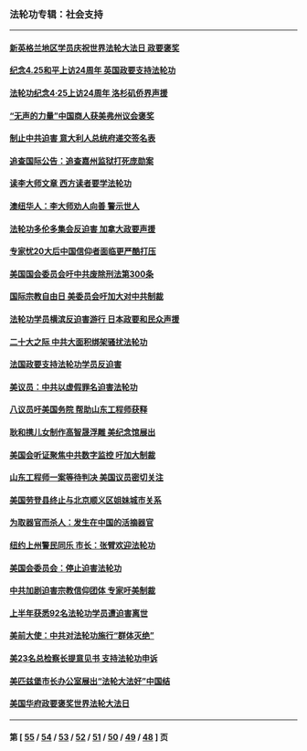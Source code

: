### 法轮功专辑：社会支持
---
#### [新英格兰地区学员庆祝世界法轮大法日 政要褒奖](../../pages/nf4386/n13990800.md?05130430) 
#### [纪念4.25和平上访24周年 英国政要支持法轮功](../../pages/nf4386/n13984057.md?05130430) 
#### [法轮功纪念4·25上访24周年 洛杉矶侨界声援](../../pages/nf4386/n13978796.md?05130430) 
#### [“无声的力量”中国商人获美弗州议会褒奖](../../pages/nf4386/n13941208.md?05130430) 
#### [制止中共迫害 意大利人总统府递交签名表](../../pages/nf4386/n13933726.md?05130430) 
#### [追查国际公告：追查嘉州监狱打死庞勋案](../../pages/nf4386/n13933461.md?05130430) 
#### [读李大师文章 西方读者要学法轮功](../../pages/nf4386/n13925142.md?05130430) 
#### [澳纽华人：李大师劝人向善 警示世人](../../pages/nf4386/n13924146.md?05130430) 
#### [法轮功多伦多集会反迫害 加拿大政要声援](../../pages/nf4386/n13881303.md?05130430) 
#### [专家忧20大后中国信仰者面临更严酷打压](../../pages/nf4386/n13874993.md?05130430) 
#### [美国国会委员会吁中共废除刑法第300条](../../pages/nf4386/n13868121.md?05130430) 
#### [国际宗教自由日 美委员会吁加大对中共制裁](../../pages/nf4386/n13855021.md?05130430) 
#### [法轮功学员横滨反迫害游行 日本政要和民众声援](../../pages/nf4386/n13847132.md?05130430) 
#### [二十大之际 中共大面积绑架骚扰法轮功](../../pages/nf4386/n13846381.md?05130430) 
#### [法国政要支持法轮功学员反迫害](../../pages/nf4386/n13841970.md?05130430) 
#### [美议员：中共以虚假罪名迫害法轮功](../../pages/nf4386/n13841083.md?05130430) 
#### [八议员吁美国务院 帮助山东工程师获释](../../pages/nf4386/n13836379.md?05130430) 
#### [耿和携儿女制作高智晟浮雕 美纪念馆展出](../../pages/nf4386/n13829624.md?05130430) 
#### [美国会听证聚焦中共数字监控 吁加大制裁](../../pages/nf4386/n13825083.md?05130430) 
#### [山东工程师一案等待判决 美国议员密切关注](../../pages/nf4386/n13815065.md?05130430) 
#### [美国劳登县终止与北京顺义区姐妹城市关系](../../pages/nf4386/n13811030.md?05130430) 
#### [为取器官而杀人：发生在中国的活摘器官](../../pages/nf4386/n13794731.md?05130430) 
#### [纽约上州警民同乐 市长：张臂欢迎法轮功](../../pages/nf4386/n13794375.md?05130430) 
#### [美国会委员会：停止迫害法轮功](../../pages/nf4386/n13788164.md?05130430) 
#### [中共加剧迫害宗教信仰团体 专家吁美制裁](../../pages/nf4386/n13780252.md?05130430) 
#### [上半年获悉92名法轮功学员遭迫害离世](../../pages/nf4386/n13772701.md?05130430) 
#### [美前大使：中共对法轮功施行“群体灭绝”](../../pages/nf4386/n13771705.md?05130430) 
#### [美23名总检察长提意见书 支持法轮功申诉](../../pages/nf4386/n13766596.md?05130430) 
#### [美匹兹堡市长办公室展出“法轮大法好”中国结](../../pages/nf4386/n13749721.md?05130430) 
#### [美国华府政要褒奖世界法轮大法日](../../pages/nf4386/n13743770.md?05130430) 

---
#### 第 [ [55](./55.md?05130430) / [54](./54.md?05130430) / [53](./53.md?05130430) / [52](./52.md?05130430) / [51](./51.md?05130430) / [50](./50.md?05130430) / [49](./49.md?05130430) / [48](./48.md?05130430) ] 页

